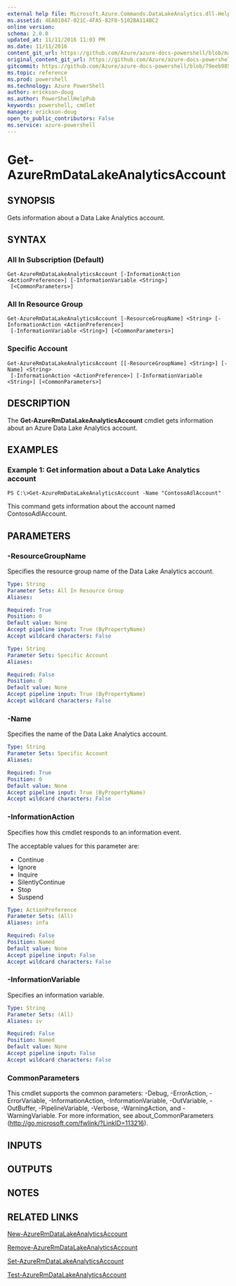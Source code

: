```yaml
---
external help file: Microsoft.Azure.Commands.DataLakeAnalytics.dll-Help.xml
ms.assetid: 4EA01047-021C-4FA5-82F0-5102BA114BC2
online version: 
schema: 2.0.0
updated_at: 11/11/2016 11:03 PM
ms.date: 11/11/2016
content_git_url: https://github.com/Azure/azure-docs-powershell/blob/master/azureps-cmdlets-docs/ResourceManager/AzureRM.DataLakeAnalytics/v2.3.0/Get-AzureRmDataLakeAnalyticsAccount.md
original_content_git_url: https://github.com/Azure/azure-docs-powershell/blob/master/azureps-cmdlets-docs/ResourceManager/AzureRM.DataLakeAnalytics/v2.3.0/Get-AzureRmDataLakeAnalyticsAccount.md
gitcommit: https://github.com/Azure/azure-docs-powershell/blob/79eeb985ea480979357fb4695832a0c3d29a48bf/azureps-cmdlets-docs/ResourceManager/AzureRM.DataLakeAnalytics/v2.3.0/Get-AzureRmDataLakeAnalyticsAccount.md
ms.topic: reference
ms.prod: powershell
ms.technology: Azure PowerShell
author: erickson-doug
ms.author: PowerShellHelpPub
keywords: powershell, cmdlet
manager: erickson-doug
open_to_public_contributors: False
ms.service: azure-powershell
---
```


# Get-AzureRmDataLakeAnalyticsAccount

## SYNOPSIS
Gets information about a Data Lake Analytics account.

## SYNTAX

### All In Subscription (Default)
```
Get-AzureRmDataLakeAnalyticsAccount [-InformationAction <ActionPreference>] [-InformationVariable <String>]
 [<CommonParameters>]
```

### All In Resource Group
```
Get-AzureRmDataLakeAnalyticsAccount [-ResourceGroupName] <String> [-InformationAction <ActionPreference>]
 [-InformationVariable <String>] [<CommonParameters>]
```

### Specific Account
```
Get-AzureRmDataLakeAnalyticsAccount [[-ResourceGroupName] <String>] [-Name] <String>
 [-InformationAction <ActionPreference>] [-InformationVariable <String>] [<CommonParameters>]
```

## DESCRIPTION
The **Get-AzureRmDataLakeAnalyticsAccount** cmdlet gets information about an Azure Data Lake Analytics account.

## EXAMPLES

### Example 1: Get information about a Data Lake Analytics account
```
PS C:\>Get-AzureRmDataLakeAnalyticsAccount -Name "ContosoAdlAccount"
```

This command gets information about the account named ContosoAdlAccount.

## PARAMETERS

### -ResourceGroupName
Specifies the resource group name of the Data Lake Analytics account.

```yaml
Type: String
Parameter Sets: All In Resource Group
Aliases: 

Required: True
Position: 0
Default value: None
Accept pipeline input: True (ByPropertyName)
Accept wildcard characters: False
```

```yaml
Type: String
Parameter Sets: Specific Account
Aliases: 

Required: False
Position: 0
Default value: None
Accept pipeline input: True (ByPropertyName)
Accept wildcard characters: False
```

### -Name
Specifies the name of the Data Lake Analytics account.

```yaml
Type: String
Parameter Sets: Specific Account
Aliases: 

Required: True
Position: 0
Default value: None
Accept pipeline input: True (ByPropertyName)
Accept wildcard characters: False
```

### -InformationAction
Specifies how this cmdlet responds to an information event.

The acceptable values for this parameter are:

- Continue
- Ignore
- Inquire
- SilentlyContinue
- Stop
- Suspend

```yaml
Type: ActionPreference
Parameter Sets: (All)
Aliases: infa

Required: False
Position: Named
Default value: None
Accept pipeline input: False
Accept wildcard characters: False
```

### -InformationVariable
Specifies an information variable.

```yaml
Type: String
Parameter Sets: (All)
Aliases: iv

Required: False
Position: Named
Default value: None
Accept pipeline input: False
Accept wildcard characters: False
```

### CommonParameters
This cmdlet supports the common parameters: -Debug, -ErrorAction, -ErrorVariable, -InformationAction, -InformationVariable, -OutVariable, -OutBuffer, -PipelineVariable, -Verbose, -WarningAction, and -WarningVariable. For more information, see about_CommonParameters (http://go.microsoft.com/fwlink/?LinkID=113216).

## INPUTS

## OUTPUTS

## NOTES

## RELATED LINKS

[New-AzureRmDataLakeAnalyticsAccount](xref:ResourceManager/AzureRM.DataLakeAnalytics/v2.3.0/New-AzureRmDataLakeAnalyticsAccount.md)

[Remove-AzureRmDataLakeAnalyticsAccount](xref:ResourceManager/AzureRM.DataLakeAnalytics/v2.3.0/Remove-AzureRmDataLakeAnalyticsAccount.md)

[Set-AzureRmDataLakeAnalyticsAccount](xref:ResourceManager/AzureRM.DataLakeAnalytics/v2.3.0/Set-AzureRmDataLakeAnalyticsAccount.md)

[Test-AzureRmDataLakeAnalyticsAccount](xref:ResourceManager/AzureRM.DataLakeAnalytics/v2.3.0/Test-AzureRmDataLakeAnalyticsAccount.md)


